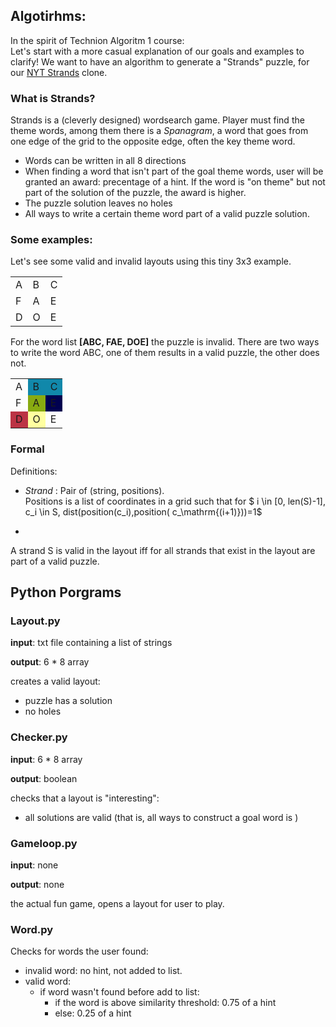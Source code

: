## Algotirhms:
In the spirit of Technion Algoritm 1 course:</br>
Let's start with a more casual explanation of our goals and examples to clarify!
We want to have an algorithm to generate a "Strands" puzzle, for our [NYT Strands](https://www.nytimes.com/games/strands) clone.

### What is Strands?
Strands is a (cleverly designed) wordsearch game. Player must find the theme words, among them there is a _Spanagram_, a word that goes from one edge of the grid to the opposite edge, often the key theme word. 
- Words can be written in all 8 directions
- When finding a word that isn't part of the goal theme words, user will be granted an award: precentage of a hint. If the word is "on theme" but not part of the solution of the puzzle, the award is higher.
- The puzzle solution leaves no holes
- All ways to write a certain theme word part of a valid puzzle solution.

### Some examples:
Let's see some valid and invalid layouts using this tiny 3x3 example.
<table>
<tr>
<td>A</td>   <td>B</td>    <td>C</td>
</tr>
<tr>
<td>F</td>   <td>A</td>    <td>E</td>
</tr>
<tr>
<td>D</td>   <td>O</td>    <td>E</td>
</tr>
</table>

For the word list **[ABC, FAE, DOE]** the puzzle is invalid. There are two ways to write the word ABC, one of them results in a valid puzzle, the other does not.
<table>
<tr>
<td style="background-color=pink" >A</td>   <td bgcolor= #1188aa >B</td>    <td bgcolor= #1188aa >C</td>
</tr>
<tr>
<td bgcolor= >F</td>   <td bgcolor= #88aa11 >A</td>    <td bgcolor=rgb(175, 225, 136) >E</td>
</tr>
<tr>
<td bgcolor=#bb3344 >D</td>   <td = bgcolor=#ffffa>O</td>    <td>E</td>
</tr>
</table>


### Formal
Definitions:
- $Strand$ : Pair of (string, positions).</br>
Positions is a list of coordinates in a grid such that for $ i \in [0, len(S)-1], c_i \in S, dist(position(c_i),position( c_\mathrm{(i+1)}))=1$ 

- 



A strand S is valid in the layout iff for all strands that exist in the layout are part of a valid puzzle.

## Python Porgrams
### Layout.py
**input**: txt file containing a list of strings

**output**: 6 * 8 array

creates a valid layout:
- puzzle has a solution
- no holes

### Checker.py
**input**: 6 * 8 array

**output**: boolean

checks that a layout is "interesting":
- all solutions are valid (that is, all ways to construct a goal word is )


### Gameloop.py

**input**: none

**output**: none

the actual fun game, opens a layout for user to play.

### Word.py
Checks for words the user found:
- invalid word: no hint, not added to list.
- valid word:
    - if word wasn't found before add to list: 
        - if the word is above similarity threshold: 0.75 of a hint
        - else: 0.25 of a hint 
    


